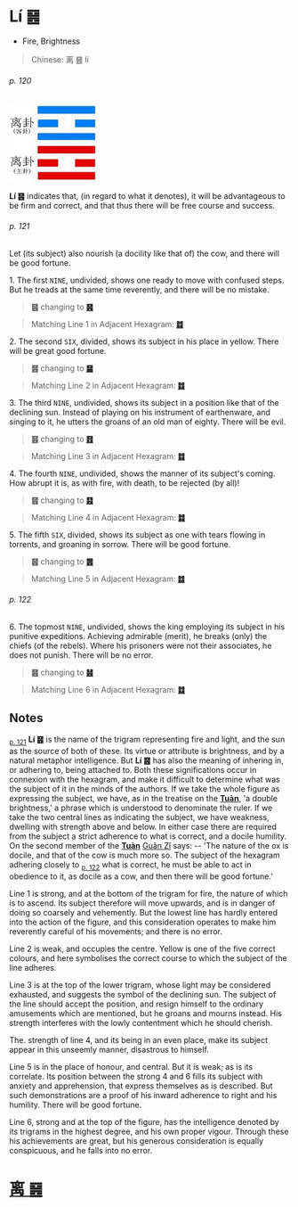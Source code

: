 # Lí ䷝

* Fire, Brightness

> Chinese: 离 ䷝ lí

###### p. 120

<img src="shapes/30.10.jpg" width=160 alt="离">

**Lí ䷝** indicates that, (in regard to what it denotes), it will be advantageous to be firm and correct, and that thus there will be free course and success.

###### p. 121

Let (its subject) also nourish (a docility like that of) the cow, and there will be good fortune.

1.<a name="30.1"></a> The first `NINE`, undivided, shows one ready to move with confused steps. But he treads at the same time reverently, and there will be no mistake.

> **䷝** changing to [**䷷**](e69785lv.md)

> Matching Line 1 in Adjacent Hexagram: [**䷜**](e59d8ekan.md#29.1)

2.<a name="30.2"></a> The second `SIX`, divided, shows its subject in his place in yellow. There will be great good fortune.

> **䷝** changing to [**䷍**](e5a4a7e69c89dayou.md)

> Matching Line 2 in Adjacent Hexagram: [**䷜**](e59d8ekan.md#29.2)

3.<a name="30.3"></a> The third `NINE`, undivided, shows its subject in a position like that of the declining sun. Instead of playing on his instrument of earthenware, and singing to it, he utters the groans of an old man of eighty. There will be evil.

> **䷝** changing to [**䷔**](e599ace59791shike.md)

> Matching Line 3 in Adjacent Hexagram: [**䷜**](e59d8ekan.md#29.3)

4.<a name="30.4"></a> The fourth `NINE`, undivided, shows the manner of its subject's coming. How abrupt it is, as with fire, with death, to be rejected (by all)!

> **䷝** changing to [**䷕**](e8b4b2bi.md)

> Matching Line 4 in Adjacent Hexagram: [**䷜**](e59d8ekan.md#29.4)

5.<a name="30.5"></a> The fifth `SIX`, divided, shows its subject as one with tears flowing in torrents, and groaning in sorrow. There will be good fortune.

> **䷝** changing to [**䷌**](e5908ce4babatongren.md)

> Matching Line 5 in Adjacent Hexagram: [**䷜**](e59d8ekan.md#29.5)

###### p. 122

6.<a name="30.6"></a> The topmost `NINE`, undivided, shows the king employing its subject in his punitive expeditions. Achieving admirable (merit), he breaks (only) the chiefs (of the rebels). Where his prisoners were not their associates, he does not punish. There will be no error.

> **䷝** changing to [**䷶**](e4b8b0feng.md)

> Matching Line 6 in Adjacent Hexagram: [**䷜**](e59d8ekan.md#29.6)

## Notes

<sub>[p. 121](#p-121)</sub> **Lí ䷝** is the name of the trigram representing fire and light, and the sun as the source of both of these. Its virtue or attribute is brightness,
and by a natural metaphor intelligence. But **Lí ䷝** has also the meaning of inhering in, or adhering to, being attached to. Both these significations occur in connexion with the hexagram, and make it difficult to determine what was the subject of it in the minds of the authors. If we take the whole figure as expressing the subject, we have, as in the treatise on the [**Tuàn**](https://en.wikipedia.org/wiki/Ten_Wings), 'a double brightness,' a phrase which is understood to denominate the ruler. If we take the two central lines as indicating the subject, we have weakness, dwelling with strength above and below. In either case there are required from the subject a strict adherence to what is correct, and a docile humility. On the second member of the [**Tuàn**](https://en.wikipedia.org/wiki/Ten_Wings) [Guǎn Zǐ](https://en.wikipedia.org/wiki/Guanzi_(text)) says: -- 'The nature of the ox is docile, and that of the cow is much more so. The subject of the hexagram adhering closely to <sub>[p. 122](#p-122)</sub> what is correct, he must be able to act in obedience to it, as docile as a cow, and then there will be good fortune.'

Line 1 is strong, and at the bottom of the trigram for fire, the nature of which is to ascend. Its subject therefore will move upwards, and is in danger of doing so coarsely and vehemently. But the lowest line has hardly entered into the action of the figure, and this consideration operates to make him reverently careful of his movements; and there is no error.

Line 2 is weak, and occupies the centre. Yellow is one of the five correct colours, and here symbolises the correct course to which the subject of the line adheres.

Line 3 is at the top of the lower trigram, whose light may be considered exhausted, and suggests the symbol of the declining sun. The subject of the line should accept the position, and resign himself to the ordinary amusements which are mentioned, but he groans and mourns instead. His strength interferes with the lowly contentment which he should cherish.

The. strength of line 4, and its being in an even place, make its subject appear in this unseemly manner, disastrous to himself.

Line 5 is in the place of honour, and central. But it is weak; as is its correlate. Its position between the strong 4 and 6 fills its subject with anxiety and apprehension, that express themselves as is described. But such demonstrations are a proof of his inward adherence to right and his humility. There will be good fortune.

Line 6, strong and at the top of the figure, has the intelligence denoted by its trigrams in the highest degree, and his own proper vigour. Through these his achievements are great, but his generous consideration is equally conspicuous, and he falls into no error.

# [离 ䷝](e7a6bbli_cn.md)
